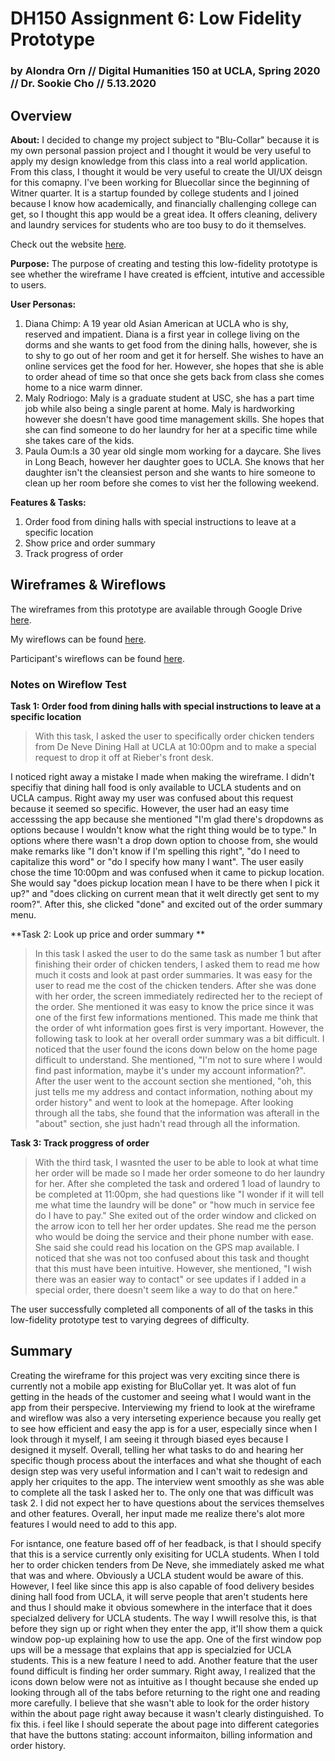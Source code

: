 # DH150 Assignment 6: Low Fidelity Prototype

### by Alondra Orn // Digital Humanities 150 at UCLA, Spring 2020 // Dr. Sookie Cho // 5.13.2020


## Overview

**About:** I decided to change my project subject to "Blu-Collar" because it is my own personal passion project and I thought it would be very useful to apply my design knowledge from this class into a real world application. From this class, I thought it would be very useful to create the UI/UX deisgn for this comapny. I've been working for Bluecollar since the beginning of Witner quarter. It is a startup founded by college students and I joined because I know how academically, and financially challenging college can get, so I thought this app would be a great idea. It offers cleaning, delivery and laundry services for students who are too busy to do it themselves. 

Check out the website [here](http://www.blu-collar.com/).

**Purpose:** The purpose of creating and testing this low-fidelity prototype is see whether the wireframe I have created is effcient, intutive and accessible to users. 

**User Personas:** 
1. Diana Chimp: A 19 year old Asian American at UCLA who is shy, reserved and impatient. Diana is a first year in college living on the dorms and she wants to get food from the dining halls, however, she is to shy to go out of her room and get it for herself. She wishes to have an online services get the food for her. However, she hopes that she is able to order ahead of time so that once she gets back from class she comes home to a nice warm dinner.
2. Maly Rodriogo: Maly is a graduate student at USC, she has a part time job while also being a single parent at home. Maly is hardworking however she doesn't have good time management skills. She hopes that she can find someone to do her laundry for her at a specific time while she takes care of the kids. 
3. Paula Oum:Is a 30 year old single mom working for a daycare. She lives in Long Beach, however her daughter goes to UCLA. She knows that her daughter isn't the cleansiest person and she wants to hire someone to clean up her room before she comes to vist her the following weekend. 

**Features & Tasks:** 
1. Order food from dining halls with special instructions to leave at a specific location
2. Show price and order summary 
3. Track progress of order 

## Wireframes & Wireflows
The wireframes from this prototype are available through Google Drive [here](https://drive.google.com/drive/folders/1lECeUQjET33zwAeVbETHZwwXV9VRYjmv?usp=sharing).

My wireflows can be found [here](https://drive.google.com/file/d/1kRn8fmeuMQuLnFkJNFwMpPHS-GMgdbFO/view?usp=sharing).

Participant's wireflows can be found [here](https://drive.google.com/drive/folders/1B-eoAWNHXMolVKfFEHjZ2RMhWyk5q684?usp=sharing).

### Notes on Wireflow Test

**Task 1: Order food from dining halls with special instructions to leave at a specific location**
>With this task, I asked the user to specifically order chicken tenders from De Neve Dining Hall at UCLA at 10:00pm and to make a special request to drop it off at Rieber's front desk. 

I noticed right away a mistake I made when making the wireframe. I didn't specifiy that dining hall food is only available to UCLA students and on UCLA campus. Right away my user was confused about this request because it seemed so specific. However, the user had an easy time accesssing the app because she mentioned "I'm glad there's dropdowns as options because I wouldn't know what the right thing would be to type." In options where there wasn't a drop down option to choose from, she would make remarks like "I don't know if I'm spelling this right", "do I need to capitalize this word" or "do I specify how many I want". The user easily chose the time 10:00pm and was confused when it came to pickup location. She would say "does pickup location mean I have to be there when I pick it up?" and "does clicking on current mean that it welt directly get sent to my room?". After this, she clicked "done" and excited out of the order summary menu.

**Task 2: Look up price and order summary **

>In this task I asked the user to do the same task as number 1 but after finishing their order of chicken tenders, I asked them to read me how much it costs and look at past order summaries. 
It was easy for the user to read me the cost of the chicken tenders. After she was done with her order, the screen immediately redirected her to the reciept of the order. She mentioned it was easy to know the price since it was one of the first few informations mentioned. This made me think that the order of wht information goes first is very important. However, the following task to look at her overall order summary was a bit difficult. I noticed that the user found the icons down below on the home page difficult to understand. She mentioned, "I'm not to sure where I would find past information, maybe it's under my account information?". After the user went to the account section she mentioned, "oh, this just tells me my address and contact information, nothing about my order history" and went to look at the homepage. After looking through all the tabs, she found that the information was afterall in the "about" section, she just hadn't read through all the information.

**Task 3: Track proggress of order**
>With the third task, I wasnted the user to be able to look at what time her order will be made so I made her order someone to do her laundry for her. After she completed the task and ordered 1 load of laundry to be completed at 11:00pm, she had questions like "I wonder if it will tell me what time the laundry will be done" or "how much in service fee do I have to pay." She exited out of the order window and clicked on the arrow icon to tell her her order updates. She read me the person who would be doing the service and their phone number with ease. She said she could read his location on the GPS map available. I noticed that she was not too confused about this task and thought that this must have been intuitive. However, she mentioned, "I wish there was an easier way to contact" or see updates if I added in a special order, there doesn't seem like a way to do that on here."

The user successfully completed all components of all of the tasks in this low-fidelity prototype test to varying degrees of difficulty. 

## Summary

Creating the wireframe for this project was very exciting since there is currently not a mobile app existing for BluCollar yet. It was alot of fun getting in the heads of the customer and seeing what I would want in the app from their perspecive. Interviewing my friend to look at the wireframe and wireflow was also a very interseting experience because you really get to see how efficient and easy the app is for a user, especially since when I look through it myself, I am seeing it through biased eyes because I designed it myself. Overall, telling her what tasks to do and hearing her specific though process about the interfaces and what she thought of each design step was very useful information and I can't wait to redesign and apply her criquites to the app. The interview went smoothly as she was able to complete all the task I asked her to. The only one that was difficult was task 2. I did not expect her to have questions about the services themselves and other features. Overall, her input made me realize there's alot more features I would need to add to this app. 

For isntance, one feature based off of her feadback, is that I should specify that this is a service currently only exisiting for UCLA students. When I told her to order chicken tenders from De Neve, she immediately asked me what that was and where. Obviously a UCLA student would be aware of this. However, I feel like since this app is also capable of food delivery besides dining hall food from UCLA, it will serve people that aren't students here and thus I should make it obvious somewhere in the interface that it does specialzed delivery for UCLA students. The way I wwill resolve this, is that before they sign up or right when they enter the app, it'll show them a quick window pop-up explaining how to use the app. One of the first window pop ups will be a message that explains that app is specialzied for UCLA students. This is a new feature I need to add. Another feature that the user found difficult is finding her order summary. Right away, I realized that the icons down below were not as intuitive as I thought because she ended up looking through all of the tabs before returning to the right one and reading more carefully. I believe that she wasn't able to look for the order history within the about page right away because it wasn't clearly distinguished. To fix this. i feel like I should seperate the about page into different categories that have the buttons stating: account informaiton, billing information and order history. 
